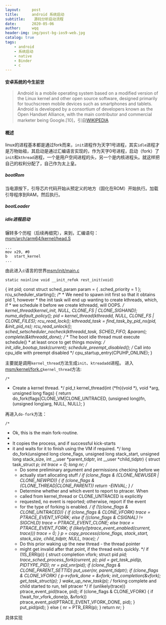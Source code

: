 ```yaml
---
layout:     post
title:      android 系统启动
subtitle:    源码分析启动流程
date:       2020-05-06
author:     wqq
header-img: img/post-bg-ios9-web.jpg
catalog: true
tags:
    - android
    - 系统启动
    - native
    - Binder 
    - c
---
```

#### 安卓系统的今生前世
> Android is a mobile operating system based on a modified version of the Linux kernel and other open source software, designed primarily for touchscreen mobile devices such as smartphones and tablets. Android is developed by a consortium of developers known as the Open Handset Alliance, with the main contributor and commercial marketer being Google.[10]，引自[WIKIPEDIA](https://en.wikipedia.org/wiki/Android_(operating_system))
#### 概述
linux的进程基本都是通过fork而来，`init`进程作为天字1号进程，其实`idle`进程才是万物始祖，其启动是通过汇编语言实现的，作为天字0号进程，启动（fork）了`init`和`kthread`进程，一个是用户空间进程的头，另一个是内核进程头。就这样把自己的权利分配了，自己作为太上皇。
##### bootRom
当电源按下，引导芯片代码开始从预定义的地方（固化在ROM）开始执行。加载引导程序到RAM，然后执行。

##### bootLoader

##### idle进程启动
辗转多个历程（后续再细究），来到，汇编语句：[msm/arch/arm64/kernel/head.S](https://android.googlesource.com/kernel/msm/+/refs/tags/android-8.0.0_r0.15/arch/arm64/kernel/head.S)
        
	...
	mov	x29, #0
	b	start_kernel
	...

由此进入c语言的世界[msm/init/main.c](https://android.googlesource.com/kernel/msm/+/refs/tags/android-8.0.0_r0.15/init/main.c)

	static noinline void __init_refok rest_init(void)
{
	int pid;
	const struct sched_param param = { .sched_priority = 1 };
	rcu_scheduler_starting();
	/*
	 * We need to spawn init first so that it obtains pid 1, however
	 * the init task will end up wanting to create kthreads, which, if
	 * we schedule it before we create kthreadd, will OOPS.
	 */
	kernel_thread(kernel_init, NULL, CLONE_FS | CLONE_SIGHAND);
	numa_default_policy();
	pid = kernel_thread(kthreadd, NULL, CLONE_FS | CLONE_FILES);
	rcu_read_lock();
	kthreadd_task = find_task_by_pid_ns(pid, &init_pid_ns);
	rcu_read_unlock();
	sched_setscheduler_nocheck(kthreadd_task, SCHED_FIFO, &param);
	complete(&kthreadd_done);
	/*
	 * The boot idle thread must execute schedule()
	 * at least once to get things moving:
	 */
	init_idle_bootup_task(current);
	schedule_preempt_disabled();
	/* Call into cpu_idle with preempt disabled */
	cpu_startup_entry(CPUHP_ONLINE);
	}

主要就是调用`kernel_thread`方法生成`init`、`ktreadadd`进程。
进入[msm/kernel/fork.c](https://android.googlesource.com/kernel/msm/+/refs/tags/android-8.0.0_r0.15/kernel/fork.c)`kernel_thread`方法:

	/*
 * Create a kernel thread.
 */
pid_t kernel_thread(int (*fn)(void *), void *arg, unsigned long flags)
{
	return do_fork(flags|CLONE_VM|CLONE_UNTRACED, (unsigned long)fn,
		(unsigned long)arg, NULL, NULL);
	}

再进入`do-fork`方法：

	/*
 *  Ok, this is the main fork-routine.
 *
 * It copies the process, and if successful kick-starts
 * it and waits for it to finish using the VM if required.
 */
long do_fork(unsigned long clone_flags,
	      unsigned long stack_start,
	      unsigned long stack_size,
	      int __user *parent_tidptr,
	      int __user *child_tidptr)
{
	struct task_struct *p;
	int trace = 0;
	long nr;
	/*
	 * Do some preliminary argument and permissions checking before we
	 * actually start allocating stuff
	 */
	if (clone_flags & (CLONE_NEWUSER | CLONE_NEWPID)) {
		if (clone_flags & (CLONE_THREAD|CLONE_PARENT))
			return -EINVAL;
	}
	/*
	 * Determine whether and which event to report to ptracer.  When
	 * called from kernel_thread or CLONE_UNTRACED is explicitly
	 * requested, no event is reported; otherwise, report if the event
	 * for the type of forking is enabled.
	 */
	if (!(clone_flags & CLONE_UNTRACED)) {
		if (clone_flags & CLONE_VFORK)
			trace = PTRACE_EVENT_VFORK;
		else if ((clone_flags & CSIGNAL) != SIGCHLD)
			trace = PTRACE_EVENT_CLONE;
		else
			trace = PTRACE_EVENT_FORK;
		if (likely(!ptrace_event_enabled(current, trace)))
			trace = 0;
	}
	p = copy_process(clone_flags, stack_start, stack_size,
			 child_tidptr, NULL, trace);
	/*
	 * Do this prior waking up the new thread - the thread pointer
	 * might get invalid after that point, if the thread exits quickly.
	 */
	if (!IS_ERR(p)) {
		struct completion vfork;
		struct pid *pid;
		trace_sched_process_fork(current, p);
		pid = get_task_pid(p, PIDTYPE_PID);
		nr = pid_vnr(pid);
		if (clone_flags & CLONE_PARENT_SETTID)
			put_user(nr, parent_tidptr);
		if (clone_flags & CLONE_VFORK) {
			p->vfork_done = &vfork;
			init_completion(&vfork);
			get_task_struct(p);
		}
		wake_up_new_task(p);
		/* forking complete and child started to run, tell ptracer */
		if (unlikely(trace))
			ptrace_event_pid(trace, pid);
		if (clone_flags & CLONE_VFORK) {
			if (!wait_for_vfork_done(p, &vfork))
				ptrace_event_pid(PTRACE_EVENT_VFORK_DONE, pid);
		}
		put_pid(pid);
	} else {
		nr = PTR_ERR(p);
	}
	return nr;
	}

具体实现
